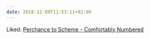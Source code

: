 ```yaml
---
date: 2018-12-09T11:53:11+02:00
---
```


Liked: [Perchance to Scheme - Comfortably Numbered](https://hardmath123.github.io/perchance-to-scheme.html)
